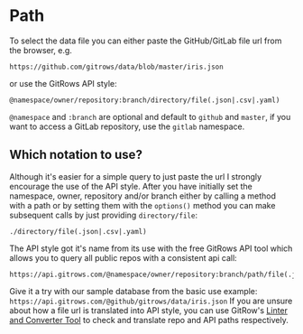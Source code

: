 
# Path

To select the data file you can either paste the GitHub/GitLab file url from the browser, e.g.

```url
https://github.com/gitrows/data/blob/master/iris.json
```

or use the GitRows API style:

```
@namespace/owner/repository:branch/directory/file(.json|.csv|.yaml)
```

`@namespace` and `:branch` are optional and default to `github` and `master`, if you want to access a GitLab repository, use the `gitlab` namespace.


## Which notation to use?

Although it's easier for a simple query to just paste the url I strongly encourage the use of the API style. After you have initially set the namespace, owner, repository and/or branch either by calling a method with a path or by setting them with the `options()` method you can make subsequent calls by just providing `directory/file`:

```
./directory/file(.json|.csv|.yaml)
```

The API style got it's name from its use with the free GitRows API tool which allows you to query all public repos with a consistent api call:

```
https://api.gitrows.com/@namespace/owner/repository:branch/path/file(.json|.csv|.yaml)
```

Give it a try with our sample database from the basic use example: `https://api.gitrows.com/@github/gitrows/data/iris.json` If you are unsure about how a file url is translated into API style, you can use GitRow's [Linter and Converter Tool](https://gitrows.com/linter) to check and translate repo and API paths respectively.
